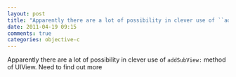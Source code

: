 ```yaml
---
layout: post
title: "Apparently there are a lot of possibility in clever use of ``addSubView:`` method of UIView. Need to find out more"
date: 2011-04-19 09:15
comments: true
categories: objective-c
---
```


Apparently there are a lot of possibility in clever use of ``addSubView:`` method of UIView. Need to find out more

